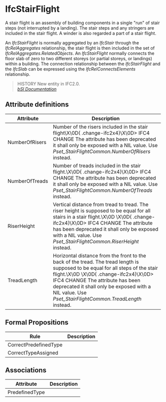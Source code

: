 IfcStairFlight
==============
A stair flight is an assembly of building components in a single "run" of
stair steps (not interrupted by a landing). The stair steps and any stringers
are included in the stair flight. A winder is also regarded a part of a stair
flight.  
  
An _IfcStairFlight_ is normally aggregated by an _IfcStair_ through the
_IfcRelAggregates_ relationship, the stair flight is then included in the set
of _IfcRelAggregates.RelatedObjects_. An _IfcStairFlight_ normally connects
the floor slab of zero to two different storeys (or partial storeys, or
landings) within a building. The connection relationship between the
_IfcStairFlight_ and the _IfcSlab_ can be expressed using the
_IfcRelConnectsElements_ relationship.  
  
> HISTORY  New entity in IFC2.0.  
[ _bSI
Documentation_](https://standards.buildingsmart.org/IFC/DEV/IFC4_2/FINAL/HTML/schema/ifcsharedbldgelements/lexical/ifcstairflight.htm)


Attribute definitions
---------------------
| Attribute      | Description                                                                                                                                                                                                                                                                                                           |
|----------------|-----------------------------------------------------------------------------------------------------------------------------------------------------------------------------------------------------------------------------------------------------------------------------------------------------------------------|
| NumberOfRisers | Number of the risers included in the stair flight\X\0D{ .change-ifc2x4}\X\0D> IFC4 CHANGE The attribute has been deprecated it shall only be exposed with a NIL value. Use _Pset_StairFlightCommon.NumberOfRisers_ instead.                                                                                           |
| NumberOfTreads | Number of treads included in the stair flight.\X\0D{ .change-ifc2x4}\X\0D> IFC4 CHANGE The attribute has been deprecated it shall only be exposed with a NIL value. Use _Pset_StairFlightCommon.NumberOfTreads_ instead.                                                                                              |
| RiserHeight    | Vertical distance from tread to tread. The riser height is supposed to be equal for all stairs in a stair flight.\X\0D \X\0D{ .change-ifc2x4}\X\0D> IFC4 CHANGE The attribute has been deprecated it shall only be exposed with a NIL value. Use _Pset_StairFlightCommon.RiserHeight_ instead.                        |
| TreadLength    | Horizontal distance from the front to the back of the tread. The tread length is supposed to be equal for all steps of the stair flight.\X\0D \X\0D{ .change-ifc2x4}\X\0D> IFC4 CHANGE The attribute has been deprecated it shall only be exposed with a NIL value. Use _Pset_StairFlightCommon.TreadLength_ instead. |

Formal Propositions
-------------------
| Rule                  | Description   |
|-----------------------|---------------|
| CorrectPredefinedType |               |
| CorrectTypeAssigned   |               |

Associations
------------
| Attribute      | Description   |
|----------------|---------------|
| PredefinedType |               |

